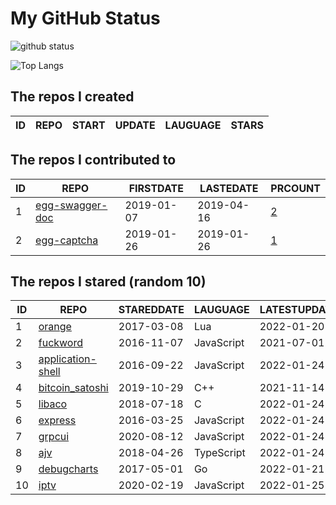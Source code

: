 # My GitHub Status

<img src="https://github-readme-stats-1.yihong0618.vercel.app/api?username=jc-lathander&show_icons=true&&&hide_title=true&count_private=true" alt="github status" />

![Top Langs](https://github-readme-stats-1.yihong0618.vercel.app/api/top-langs/?username=jc-lathander&layout=compact)

<!--START_SECTION:my_github-->
## The repos I created
| ID | REPO | START | UPDATE | LAUGUAGE | STARS |
|----|------|-------|--------|----------|-------|

## The repos I contributed to
| ID |                                REPO                                | FIRSTDATE  | LASTEDATE  |                                          PRCOUNT                                           |
|----|--------------------------------------------------------------------|------------|------------|--------------------------------------------------------------------------------------------|
|  1 | [egg-swagger-doc](https://github.com/Yanshijie-EL/egg-swagger-doc) | 2019-01-07 | 2019-04-16 | [2](https://github.com/Yanshijie-EL/egg-swagger-doc/pulls?q=is%3Apr+author%3Ajc-lathander) |
|  2 | [egg-captcha](https://github.com/Raoul1996/egg-captcha)            | 2019-01-26 | 2019-01-26 | [1](https://github.com/Raoul1996/egg-captcha/pulls?q=is%3Apr+author%3Ajc-lathander)        |

## The repos I stared (random 10)
| ID |                                    REPO                                    | STAREDDATE |  LAUGUAGE  | LATESTUPDATE |
|----|----------------------------------------------------------------------------|------------|------------|--------------|
|  1 | [orange](https://github.com/orlabs/orange)                                 | 2017-03-08 | Lua        | 2022-01-20   |
|  2 | [fuckword](https://github.com/NextZeus/fuckword)                           | 2016-11-07 | JavaScript | 2021-07-01   |
|  3 | [application-shell](https://github.com/GoogleChromeLabs/application-shell) | 2016-09-22 | JavaScript | 2022-01-24   |
|  4 | [bitcoin_satoshi](https://github.com/brain-zhang/bitcoin_satoshi)          | 2019-10-29 | C++        | 2021-11-14   |
|  5 | [libaco](https://github.com/hnes/libaco)                                   | 2018-07-18 | C          | 2022-01-24   |
|  6 | [express](https://github.com/expressjs/express)                            | 2016-03-25 | JavaScript | 2022-01-24   |
|  7 | [grpcui](https://github.com/fullstorydev/grpcui)                           | 2020-08-12 | JavaScript | 2022-01-24   |
|  8 | [ajv](https://github.com/ajv-validator/ajv)                                | 2018-04-26 | TypeScript | 2022-01-24   |
|  9 | [debugcharts](https://github.com/mkevac/debugcharts)                       | 2017-05-01 | Go         | 2022-01-21   |
| 10 | [iptv](https://github.com/iptv-org/iptv)                                   | 2020-02-19 | JavaScript | 2022-01-25   |

<!--END_SECTION:my_github-->

